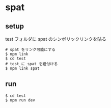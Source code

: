 # spat

## setup

test フォルダに spat のシンボリックリンクを貼る

```
# spat をリンク可能にする
$ npm link
$ cd test
# test に spat を紐付ける
$ npm link spat
```

## run

```
$ cd test
$ npm run dev
```

